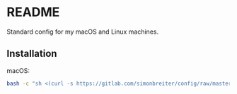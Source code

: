 # README

Standard config for my macOS and Linux machines.

## Installation

macOS:

```bash
bash -c "sh <(curl -s https://gitlab.com/simonbreiter/config/raw/master/.init.sh)"
```